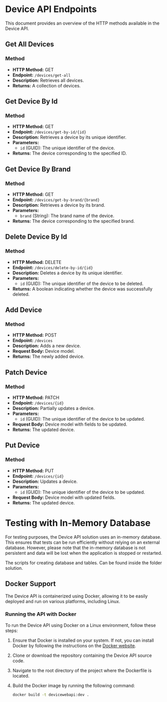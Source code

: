 # Device API Endpoints

This document provides an overview of the HTTP methods available in the Device API.

## Get All Devices

### Method

- **HTTP Method:** GET
- **Endpoint:** `/devices/get-all`
- **Description:** Retrieves all devices.
- **Returns:** A collection of devices.

## Get Device By Id

### Method

- **HTTP Method:** GET
- **Endpoint:** `/devices/get-by-id/{id}`
- **Description:** Retrieves a device by its unique identifier.
- **Parameters:**
  - `id` (GUID): The unique identifier of the device.
- **Returns:** The device corresponding to the specified ID.

## Get Device By Brand

### Method

- **HTTP Method:** GET
- **Endpoint:** `/devices/get-by-brand/{brand}`
- **Description:** Retrieves a device by its brand.
- **Parameters:**
  - `brand` (String): The brand name of the device.
- **Returns:** The device corresponding to the specified brand.

## Delete Device By Id

### Method

- **HTTP Method:** DELETE
- **Endpoint:** `/devices/delete-by-id/{id}`
- **Description:** Deletes a device by its unique identifier.
- **Parameters:**
  - `id` (GUID): The unique identifier of the device to be deleted.
- **Returns:** A boolean indicating whether the device was successfully deleted.

## Add Device

### Method

- **HTTP Method:** POST
- **Endpoint:** `/devices`
- **Description:** Adds a new device.
- **Request Body:** Device model.
- **Returns:** The newly added device.

## Patch Device

### Method

- **HTTP Method:** PATCH
- **Endpoint:** `/devices/{id}`
- **Description:** Partially updates a device.
- **Parameters:**
  - `id` (GUID): The unique identifier of the device to be updated.
- **Request Body:** Device model with fields to be updated.
- **Returns:** The updated device.

## Put Device

### Method

- **HTTP Method:** PUT
- **Endpoint:** `/devices/{id}`
- **Description:** Updates a device.
- **Parameters:**
  - `id` (GUID): The unique identifier of the device to be updated.
- **Request Body:** Device model with updated fields.
- **Returns:** The updated device.

# Testing with In-Memory Database
For testing purposes, the Device API solution uses an in-memory database. This ensures that tests can be run efficiently without relying on an external database. However, please note that the in-memory database is not persistent and data will be lost when the application is stopped or restarted.

The scripts for creating database and tables. Can be found inside the folder solution.

## Docker Support

The Device API is containerized using Docker, allowing it to be easily deployed and run on various platforms, including Linux.

### Running the API with Docker

To run the Device API using Docker on a Linux environment, follow these steps:

1. Ensure that Docker is installed on your system. If not, you can install Docker by following the instructions on the [Docker website](https://docs.docker.com/get-docker/).

2. Clone or download the repository containing the Device API source code.

3. Navigate to the root directory of the project where the Dockerfile is located.

4. Build the Docker image by running the following command:

   ```bash
   docker build -t devicewebapi:dev .